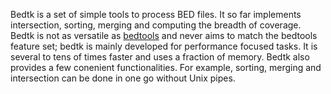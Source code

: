 Bedtk is a set of simple tools to process BED files. It so far implements
intersection, sorting, merging and computing the breadth of coverage. Bedtk is
not as versatile as [bedtools][bedtools] and never aims to match the bedtools
feature set; bedtk is mainly developed for performance focused tasks. It is
several to tens of times faster and uses a fraction of memory. Bedtk also
provides a few conenient functionalities. For example, sorting, merging and
intersection can be done in one go without Unix pipes.

[bedtools]: https://github.com/arq5x/bedtools2
[cr]: https://github.com/lh3/cgranges
